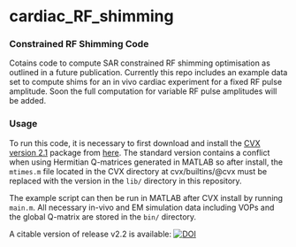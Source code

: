 # cardiac_RF_shimming
### Constrained RF Shimming Code
Cotains code to compute SAR constrained RF shimming optimisation as outlined in a future publication. Currently this repo includes an example data set to compute shims for an in vivo cardiac experiment for a fixed RF pulse amplitude. Soon the full computation for variable RF pulse amplitudes will be added.

### Usage
To run this code, it is necessary to first download and install the [CVX version 2.1](http://cvxr.com/cvx/) package from [here](http://cvxr.com/cvx/download/). The standard version contains a conflict when using Hermitian Q-matrices generated in MATLAB so after install, the `mtimes.m` file located in the CVX directory at cvx/builtins/@cvx must be replaced with the version in the `lib/` directory in this repository.

The example script can then be run in MATLAB after CVX install by running `main.m`. All necessary in-vivo and EM simulation data including VOPs and the global Q-matrix are stored in the `bin/` directory.

A citable version of release v2.2 is available: [![DOI](https://zenodo.org/badge/41297878.svg)](https://zenodo.org/badge/latestdoi/41297878)
